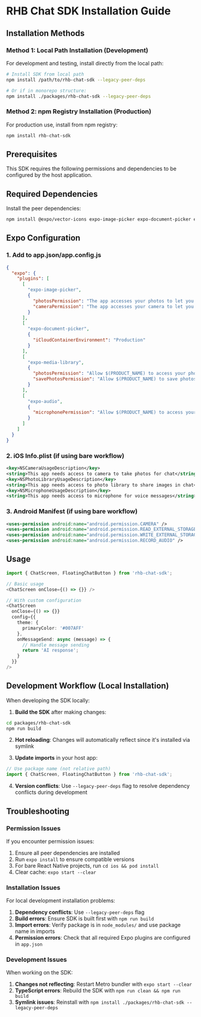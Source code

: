 # RHB Chat SDK Installation Guide

## Installation Methods

### Method 1: Local Path Installation (Development)

For development and testing, install directly from the local path:

```bash
# Install SDK from local path
npm install /path/to/rhb-chat-sdk --legacy-peer-deps

# Or if in monorepo structure:
npm install ./packages/rhb-chat-sdk --legacy-peer-deps
```

### Method 2: npm Registry Installation (Production)

For production use, install from npm registry:

```bash
npm install rhb-chat-sdk
```

## Prerequisites

This SDK requires the following permissions and dependencies to be configured by the host application.

## Required Dependencies

Install the peer dependencies:

```bash
npm install @expo/vector-icons expo-image-picker expo-document-picker expo-audio expo-media-library
```

## Expo Configuration

### 1. Add to app.json/app.config.js

```json
{
  "expo": {
    "plugins": [
      [
        "expo-image-picker",
        {
          "photosPermission": "The app accesses your photos to let you share images in chat.",
          "cameraPermission": "The app accesses your camera to let you take photos for chat."
        }
      ],
      [
        "expo-document-picker",
        {
          "iCloudContainerEnvironment": "Production"
        }
      ],
      [
        "expo-media-library",
        {
          "photosPermission": "Allow $(PRODUCT_NAME) to access your photos.",
          "savePhotosPermission": "Allow $(PRODUCT_NAME) to save photos."
        }
      ],
      [
        "expo-audio",
        {
          "microphonePermission": "Allow $(PRODUCT_NAME) to access your microphone for voice messages."
        }
      ]
    ]
  }
}
```

### 2. iOS Info.plist (if using bare workflow)

```xml
<key>NSCameraUsageDescription</key>
<string>This app needs access to camera to take photos for chat</string>
<key>NSPhotoLibraryUsageDescription</key>
<string>This app needs access to photo library to share images in chat</string>
<key>NSMicrophoneUsageDescription</key>
<string>This app needs access to microphone for voice messages</string>
```

### 3. Android Manifest (if using bare workflow)

```xml
<uses-permission android:name="android.permission.CAMERA" />
<uses-permission android:name="android.permission.READ_EXTERNAL_STORAGE" />
<uses-permission android:name="android.permission.WRITE_EXTERNAL_STORAGE" />
<uses-permission android:name="android.permission.RECORD_AUDIO" />
```

## Usage

```typescript
import { ChatScreen, FloatingChatButton } from 'rhb-chat-sdk';

// Basic usage
<ChatScreen onClose={() => {}} />

// With custom configuration
<ChatScreen 
  onClose={() => {}} 
  config={{
    theme: {
      primaryColor: '#007AFF'
    },
    onMessageSend: async (message) => {
      // Handle message sending
      return 'AI response';
    }
  }} 
/>
```

## Development Workflow (Local Installation)

When developing the SDK locally:

1. **Build the SDK** after making changes:
```bash
cd packages/rhb-chat-sdk
npm run build
```

2. **Hot reloading**: Changes will automatically reflect since it's installed via symlink

3. **Update imports** in your host app:
```javascript
// Use package name (not relative path)
import { ChatScreen, FloatingChatButton } from 'rhb-chat-sdk';
```

4. **Version conflicts**: Use `--legacy-peer-deps` flag to resolve dependency conflicts during development

## Troubleshooting

### Permission Issues
If you encounter permission issues:

1. Ensure all peer dependencies are installed
2. Run `expo install` to ensure compatible versions
3. For bare React Native projects, run `cd ios && pod install`
4. Clear cache: `expo start --clear`

### Installation Issues
For local development installation problems:

1. **Dependency conflicts**: Use `--legacy-peer-deps` flag
2. **Build errors**: Ensure SDK is built first with `npm run build`
3. **Import errors**: Verify package is in `node_modules/` and use package name in imports
4. **Permission errors**: Check that all required Expo plugins are configured in `app.json`

### Development Issues
When working on the SDK:

1. **Changes not reflecting**: Restart Metro bundler with `expo start --clear`
2. **TypeScript errors**: Rebuild the SDK with `npm run clean && npm run build`
3. **Symlink issues**: Reinstall with `npm install ./packages/rhb-chat-sdk --legacy-peer-deps`